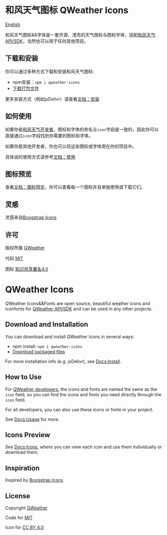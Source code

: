 # 和风天气图标 QWeather Icons 

[English](#qweather-icons)

和风天气图标&&字体是一套开源、漂亮的天气图标与图标字体，适配[和风天气API/SDK](https://dev.qweather.com/)，当然也可以用于任何其他项目。 

## 下载和安装

你可以通过多种方式下载和安装和风天气图标:

- npm安装：`npm i qweather-icons`
- [下载打包文件](https://github.com/qwd/Icons/releases)

更多安装方式（例如jsDelivr）请查看[文档：安装](https://icons.qweather.com/install/)

## 如何使用

如果你是[和风天气开发者](https://dev.qweather.com/)，图标和字体的命名与`icon`字段是一致的，因此你可以直接通过`icon`字段找到你需要的图标和字体。

如果你是其他开发者，你也可以将这些图标或字体用在你的项目中。

具体说的使用方式请参考[文档：使用](https://icons.qweather.com/usage/)

## 图标预览

查看[文档：图标预览](https://icons.qweather.com/icons/)，你可以查看每一个图标并且单独使用或下载它们。
## 灵感

灵感来自[Boogstrap Icons](https://icons.getbootstrap.com/)

## 许可

版权所属 [QWeather](https://www.qweather.com/)

代码 [MIT](https://github.com/qwd/Icons/blob/main/LICENSE)

图标 [知识共享署名4.0](https://creativecommons.org/licenses/by/4.0/deed.zh)

# QWeather Icons

QWeather Icons&&Fonts are open source, beautiful weather icons and iconfonts for [QWeather API/SDK](https://dev.qweather.com/en/) and can be used in any other projects. 

## Download and Installation

You can download and install QWeather Icons in several ways:

- npm install: `npm i qweather-icons`
- [Download packaged files](https://github.com/qwd/Icons/releases)

For more installation info (e.g. jsDelivr), see [Docs:Install](https://icons.qweather.com/en/install/).

## How to Use

For [QWeather developers](https://dev.qweather.com/en/), the icons and fonts are named the same as the `icon` field, so you can find the icons and fonts you need directly through the `icon` field.

For all developers, you can also use these icons or fonts in your project.

See [Docs:Usage](https://icons.qweather.com/en/usage/) for more.

## Icons Preview

See [Docs:Icons](https://icons.qweather.com/icons/), where you can view each icon and use them individually or download them.

## Inspiration

Inspired by [Boogstrap Icons](https://icons.getbootstrap.com/)

## License

Copyright [QWeather](https://www.qweather.com/en/)

Code for [MIT](https://github.com/qwd/Icons/blob/main/LICENSE)

Icon for [CC BY 4.0](https://creativecommons.org/licenses/by/4.0/)
